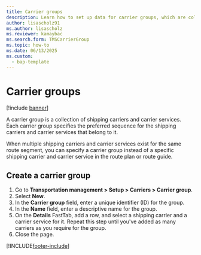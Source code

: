 ```yaml
---
title: Carrier groups
description: Learn how to set up data for carrier groups, which are collections of shipping carriers and carrier services, included a step-by-step process.
author: lisascholz91
ms.author: lisascholz
ms.reviewer: kamaybac
ms.search.form: TMSCarrierGroup 
ms.topic: how-to
ms.date: 06/13/2025
ms.custom: 
  - bap-template
---
```


# Carrier groups

[!include [banner](../../includes/banner.md)]

A carrier group is a collection of shipping carriers and carrier services. Each carrier group specifies the preferred sequence for the shipping carriers and carrier services that belong to it.

When multiple shipping carriers and carrier services exist for the same route segment, you can specify a carrier group instead of a specific shipping carrier and carrier service in the route plan or route guide.

## Create a carrier group

1. Go to **Transportation management &gt; Setup &gt; Carriers &gt; Carrier group**.
1. Select **New**.
1. In the **Carrier group** field, enter a unique identifier (ID) for the group.
1. In the **Name** field, enter a descriptive name for the group.
1. On the **Details** FastTab, add a row, and select a shipping carrier and a carrier service for it. Repeat this step until you've added as many carriers as you require for the group.
1. Close the page.

[!INCLUDE[footer-include](../../../includes/footer-banner.md)]
